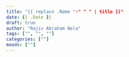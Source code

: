 ```yaml
---
title: "{{ replace .Name "-" " " | title }}"
date: {{ .Date }}
draft: true
author: "Rajiv Abraham Nela"
tags: ["", "", ""]
categories: [""]
moods: [""]
---
```

